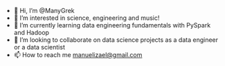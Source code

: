 - 👋 Hi, I’m @ManyGrek
- 👀 I’m interested in science, engineering and music!
- 🌱 I’m currently learning data engineering fundamentals with PySpark and Hadoop
- 💞️ I’m looking to collaborate on data science projects as a data engineer or a data scientist
- 📫 How to reach me manuelizael@gmail.com

<!---
ManyGrek/ManyGrek is a ✨ special ✨ repository because its `README.md` (this file) appears on your GitHub profile.
You can click the Preview link to take a look at your changes.
--->
